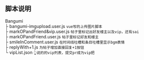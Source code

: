 ## 脚本说明
Bangumi  
├ bangumi-imgupload.user.js `vue写的上传图片脚本`  
├ markOPandFriend&vip.user.js `帖子里标记出好友楼主以及vip，还有sai`  
├ markOPandFriend.user.js `帖子里标记好友和楼主`  
├ smileInComment.user.js `在时间线吐槽和条目吐槽里显示bgm表情`  
├ replyWith+1.js  `为帖子增加直接回复+1按钮`  
└ vipList.json  `👆说的的vip列表，提交pr成为vip把`  

